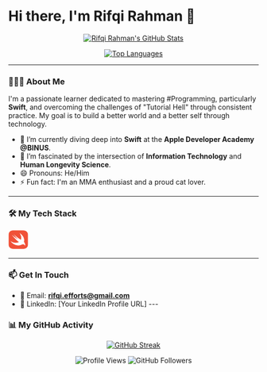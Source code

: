 # Hi there, I'm Rifqi Rahman 👋

<p align="center">
  <a href="https://github.com/rifqi-rahman">
    <img src="https://github-readme-stats.vercel.app/api?username=rifqi-rahman&show_icons=true&theme=dracula&count_private=true" alt="Rifqi Rahman's GitHub Stats" />
  </a>
</p>

<p align="center">
  <a href="https://github.com/rifqi-rahman">
    <img src="https://github-readme-stats.vercel.app/api/top-langs/?username=rifqi-rahman&layout=compact&theme=dracula" alt="Top Languages" />
  </a>
</p>

---

### 👨🏻‍💻 About Me

I'm a passionate learner dedicated to mastering #Programming, particularly **Swift**, and overcoming the challenges of "Tutorial Hell" through consistent practice. My goal is to build a better world and a better self through technology.

- 🌱 I’m currently diving deep into **Swift** at the **Apple Developer Academy @BINUS**.
- 👀 I’m fascinated by the intersection of **Information Technology** and **Human Longevity Science**.
- 😄 Pronouns: He/Him
- ⚡ Fun fact: I'm an MMA enthusiast and a proud cat lover.

---

### 🛠️ My Tech Stack

<p align="left">
  <a href="https://developer.apple.com/swift/" target="_blank" rel="noreferrer"> <img src="https://raw.githubusercontent.com/devicons/devicon/master/icons/swift/swift-original.svg" alt="swift" width="40" height="40"/> </a>
  </p>

---

### 📫 Get In Touch

- 📧 Email: **rifqi.efforts@gmail.com**
- 💼 LinkedIn: [Your LinkedIn Profile URL] ---

### 📊 My GitHub Activity

<p align="center">
  <a href="https://github.com/rifqi-rahman">
    <img src="https://github-readme-streak-stats.herokuapp.com/?user=rifqi-rahman&theme=dark" alt="GitHub Streak" />
  </a>
</p>

<p align="center">
  <img src="https://komarev.com/ghpvc/?username=rifqi-rahman&label=Profile%20views&color=brightgreen&style=flat" alt="Profile Views"/>
  <img src="https://img.shields.io/github/followers/rifqi-rahman?label=Followers&style=social" alt="GitHub Followers"/>
</p>

